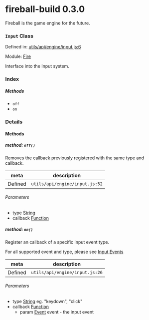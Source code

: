 
# fireball-build 0.3.0

Fireball is the game engine for the future.

### `Input` Class


Defined in: [utils/api/engine/input.js:6](../files/utils/api/engine/input.js.js)

Module: [Fire](../modules/Fire.md)




Interface into the Input system.

### Index



##### Methods

  - `off`
  - `on`





### Details




<!-- Method Block -->
#### Methods


##### method: `off()`

Removes the callback previously registered with the same type and callback.

| meta | description |
|------|-------------|
| Defined | `utils/api/engine/input.js:52` |

###### Parameters
- type <a href="https://developer.mozilla.org/en/JavaScript/Reference/Global_Objects/String" class="crosslink external" target="_blank">String</a>  
- callback <a href="https://developer.mozilla.org/en/JavaScript/Reference/Global_Objects/Function" class="crosslink external" target="_blank">Function</a>  


##### method: `on()`


 Register an callback of a specific input event type.

For all supported event and type, please see [Input Events](/en/scripting/input-events)



| meta | description |
|------|-------------|
| Defined | `utils/api/engine/input.js:26` |

###### Parameters
- type <a href="https://developer.mozilla.org/en/JavaScript/Reference/Global_Objects/String" class="crosslink external" target="_blank">String</a> eg. "keydown", "click"
- callback <a href="https://developer.mozilla.org/en/JavaScript/Reference/Global_Objects/Function" class="crosslink external" target="_blank">Function</a>  
	- param <a href="../classes/Event.html" class="crosslink">Event</a> event - the input event



